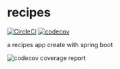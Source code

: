 # recipes
[![CircleCI](https://circleci.com/gh/EricGomez101/recipes.svg?style=svg)](https://circleci.com/gh/EricGomez101/recipes)
 [![codecov](https://codecov.io/gh/EricGomez101/recipes/branch/master/graph/badge.svg)](https://codecov.io/gh/EricGomez101/recipes)

a recipes app create with spring boot
  
![codecov coverage report](https://codecov.io/gh/EricGomez101/recipes/branch/master/graph/badge.svg "CodeCov coverage report.")
